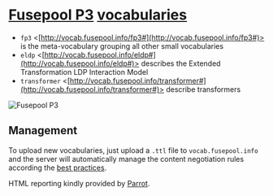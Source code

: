 # [Fusepool P3](http://p3.fusepool.eu) [vocabularies](http://vocab.fusepool.info)

* `fp3` <[http://vocab.fusepool.info/fp3#](http://vocab.fusepool.info/fp3#)> is the meta-vocabulary grouping all other small vocabularies
* `eldp` <[http://vocab.fusepool.info/eldp#](http://vocab.fusepool.info/eldp#)> describes the Extended Transformation LDP Interaction Model 
* `transformer` <[http://vocab.fusepool.info/transformer#](http://vocab.fusepool.info/transformer#)> describe transformers

![Fusepool P3](https://raw.githubusercontent.com/fusepoolP3/platform/master/backends/marmotta/dashboard/src/main/resources/web/public/images/fusepool.png)

## Management

To upload new vocabularies, just upload a `.ttl` file to `vocab.fusepool.info`
and the server will automatically manage the content negotiation rules according 
the [best practices](http://www.w3.org/TR/swbp-vocab-pub/).

HTML reporting kindly provided by [Parrot](https://bitbucket.org/fundacionctic/parrot).

